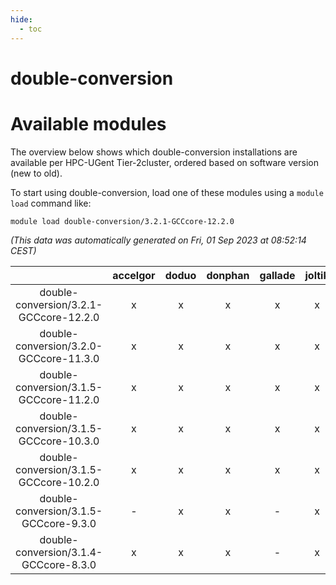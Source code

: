 ```yaml
---
hide:
  - toc
---
```


double-conversion
=================

# Available modules


The overview below shows which double-conversion installations are available per HPC-UGent Tier-2cluster, ordered based on software version (new to old).

To start using double-conversion, load one of these modules using a `module load` command like:

```shell
module load double-conversion/3.2.1-GCCcore-12.2.0
```

*(This data was automatically generated on Fri, 01 Sep 2023 at 08:52:14 CEST)*  

| |accelgor|doduo|donphan|gallade|joltik|skitty|swalot|victini|
| :---: | :---: | :---: | :---: | :---: | :---: | :---: | :---: | :---: |
|double-conversion/3.2.1-GCCcore-12.2.0|x|x|x|x|x|x|x|x|
|double-conversion/3.2.0-GCCcore-11.3.0|x|x|x|x|x|x|x|x|
|double-conversion/3.1.5-GCCcore-11.2.0|x|x|x|x|x|x|x|x|
|double-conversion/3.1.5-GCCcore-10.3.0|x|x|x|x|x|x|x|x|
|double-conversion/3.1.5-GCCcore-10.2.0|x|x|x|x|x|x|x|x|
|double-conversion/3.1.5-GCCcore-9.3.0|-|x|x|-|x|x|x|x|
|double-conversion/3.1.4-GCCcore-8.3.0|x|x|x|-|x|x|x|x|
